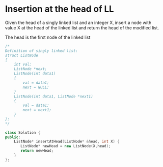# Insertion at the head of LL

Given the head of a singly linked list and an integer X, insert a node with value X at the head of the linked list and return the head of the modified list.

The head is the first node of the linked list

```cpp
/*
Definition of singly linked list:
struct ListNode
{
    int val;
    ListNode *next;
    ListNode(int data1)
    {
        val = data1;
        next = NULL;
    }
    ListNode(int data1, ListNode *next1)
    {
        val = data1;
        next = next1;
    }
};
*/

class Solution {
public:
    ListNode* insertAtHead(ListNode* &head, int X) {
       ListNode* newHead = new ListNode(X,head);
       return newHead;
    }
};
```
